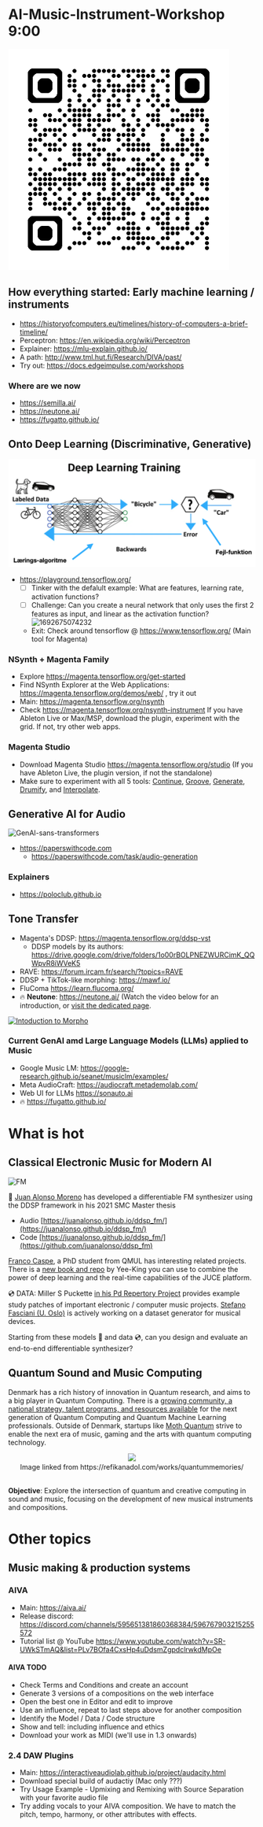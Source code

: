 # AI-Music-Instrument-Workshop 9:00
![qrcode](image/README/qrcode_github.com.png)

## How everything started: Early machine learning / instruments
- https://historyofcomputers.eu/timelines/history-of-computers-a-brief-timeline/ 
- Perceptron: https://en.wikipedia.org/wiki/Perceptron
- Explainer: https://mlu-explain.github.io/
- A path: http://www.tml.hut.fi/Research/DIVA/past/
- Try out: https://docs.edgeimpulse.com/workshops 

### Where are we now
- https://semilla.ai/
- https://neutone.ai/
- https://fugatto.github.io/ 

## Onto Deep Learning (Discriminative, Generative)
![Deep Learning](image/README/DL-Discriminative.png)

- https://playground.tensorflow.org/
    - [ ] Tinker with the defalult example: What are features, learning rate, activation functions?
    - [ ] Challenge: Can you create a neural network that only uses the first 2 features as input, and linear as the activation function?
  ![1692675074232](image/README/1692675074232.png)
    - Exit: Check around tensorflow @ https://www.tensorflow.org/ (Main tool for Magenta)

### NSynth + Magenta Family 

- Explore https://magenta.tensorflow.org/get-started
- Find NSynth Explorer at the Web Applications: https://magenta.tensorflow.org/demos/web/ , try it out
- Main: https://magenta.tensorflow.org/nsynth
- Check https://magenta.tensorflow.org/nsynth-instrument If you have Ableton Live or Max/MSP, download the plugin, experiment with the grid. If not, try other web apps.

### Magenta Studio 
- Download Magenta Studio https://magenta.tensorflow.org/studio (If you have Ableton Live, the plugin version, if not the standalone)
- Make sure to experiment with all 5 tools: [Continue](https://magenta.tensorflow.org/studio/standalone#continue), [Groove](https://magenta.tensorflow.org/studio/standalone#groove), [Generate](https://magenta.tensorflow.org/studio/standalone#generate), [Drumify](https://magenta.tensorflow.org/studio/standalone#drumify), and [Interpolate](https://magenta.tensorflow.org/studio/standalone#interpolate). 

## Generative AI for Audio
![GenAI-sans-transformers](https://miro.medium.com/v2/resize:fit:1400/format:webp/1*_5GpdejeOvt61ew4aPtT_g.png)
- https://paperswithcode.com
  - https://paperswithcode.com/task/audio-generation 
### Explainers
- https://poloclub.github.io

## Tone Transfer
- Magenta's DDSP: https://magenta.tensorflow.org/ddsp-vst
  - DDSP models by its authors: https://drive.google.com/drive/folders/1o00rBOLPNEZWURCimK_QQWpvR8iWVeK5
- RAVE: https://forum.ircam.fr/search/?topics=RAVE 
- DDSP + TikTok-like morphing: https://mawf.io/
- FluComa https://learn.flucoma.org/ 
- 🔥 **Neutone**: https://neutone.ai/ (Watch the video below for an introduction, or [visit the dedicated page](morpho.md).

[![Intoduction to Morpho](https://img.youtube.com/vi/CI79qnstFN0/0.jpg)](https://www.youtube.com/watch?v=CI79qnstFN0)

### Current GenAI amd Large Language Models (LLMs) applied to Music

* Google Music LM: https://google-research.github.io/seanet/musiclm/examples/
* Meta AudioCraft: https://audiocraft.metademolab.com/
* Web UI for LLMs https://sonauto.ai
* 🔥 https://fugatto.github.io/ 

# What is hot

## Classical Electronic Music for Modern AI

![FM](image/README/anim_vae01.gif)

🚀 [Juan Alonso Moreno](https://github.com/juanalonso) has developed a differentiable FM synthesizer using the DDSP framework in his 2021 SMC Master thesis 

- Audio [https://juanalonso.github.io/ddsp_fm/](https://juanalonso.github.io/ddsp_fm/)
- Code [https://juanalonso.github.io/ddsp_fm/](https://github.com/juanalonso/ddsp_fm)

[Franco Caspe](https://fcaspe.github.io/), a PhD student from QMUL has interesting related projects. There is a [new book and repo](https://github.com/yeeking/ai-enhanced-audio-book) by Yee-King you can use to combine the power of deep learning and the real-time capabilities of the JUCE platform.

💿 DATA: Miller S Puckette [in his Pd Repertory Project](https://msp.ucsd.edu/pdrp/) provides example study patches of important electronic / computer music projects. [Stefano Fasciani (U. Oslo)](https://github.com/stefanofasciani/DGMD) is actively working on a dataset generator for musical devices. 

Starting from these models 🚀 and data 💿, can you design and evaluate an end-to-end differentiable synthesizer? 

## Quantum Sound and Music Computing
Denmark has a rich history of innovation in Quantum research, and aims to a big player in Quantum Computing. There is a [growing community, a national strategy, talent programs, and resources available](https://dqc.dk/) for the next generation of Quantum Computing and Quantum Machine Learning professionals. Outside of Denmark, startups like [Moth Quantum](https://mothquantum.com/) strive to enable the next era of music, gaming and the arts with quantum computing technology.


<div align="middle">
<img src="https://refikanadol.com/wp-content/uploads/2020/12/TROSS_NGVTRNL_1511-Edit-Edit-Edit-2_fullres-2096x1400.jpg" height="384">
<br>Image linked from https://refikanadol.com/works/quantummemories/  
<br>
<br>
</div>

**Objective**: Explore the intersection of quantum and creative computing in sound and music, focusing on the development of new musical instruments and compositions.

# Other topics

## Music making & production systems

### AIVA 

- Main: https://aiva.ai/
- Release discord: https://discord.com/channels/595651381860368384/596767903215255572
- Tutorial list @ YouTube
  https://www.youtube.com/watch?v=SR-UWkSTmAQ&list=PLv7BOfa4CxsHp4uDdsmZgpdclrwkdMpOe

#### AIVA TODO

- Check Terms and Conditions and create an account
- Generate 3 versions of a compositions on the web interface
- Open the best one in Editor and edit to improve
- Use an influence, repeat to last steps above for another composition
- Identify the Model / Data / Code structure
- Show and tell: including influence and ethics
- Download your work as MIDI (we'll use in 1.3 onwards)

### 2.4 DAW Plugins

- Main: https://interactiveaudiolab.github.io/project/audacity.html
- Download special build of audactiy (Mac only ???)
- Try Usage Example - Upmixing and Remixing with Source Separation with your favorite audio file
- Try adding vocals to your AIVA composition. We have to match the pitch, tempo, harmony, or other attributes with effects.


